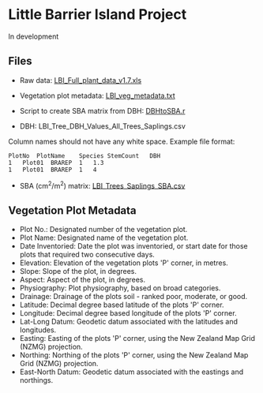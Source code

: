 # Little Barrier Island Project

In development

## Files

- Raw data: [LBI\_Full\_plant\_data\_v1.7.xls](https://raw.githubusercontent.com/walterxie/eDNA-pipeline/hauturu/Vegetation/LBI_Full_plant_data_v1.7.xls)
  
- Vegetation plot metadata: [LBI\_veg\_metadata.txt](https://raw.githubusercontent.com/walterxie/eDNA-pipeline/hauturu/Vegetation/LBI_veg_metadata.txt)
  
- Script to create SBA matrix from DBH: [DBHtoSBA.r](https://raw.githubusercontent.com/walterxie/eDNA-pipeline/hauturu/Vegetation/DBHtoSBA.r)
  
- DBH: LBI\_Tree\_DBH\_Values\_All\_Trees_Saplings.csv

Column names should not have any white space. Example file format:
```
PlotNo	PlotName	Species	StemCount	DBH
1	Plot01	BRAREP	1	1.3
1	Plot01	BRAREP	1	4
```

- SBA (cm<sup>2</sup>/m<sup>2</sup>) matrix: 
[LBI\_Trees\_Saplings\_SBA.csv](https://raw.githubusercontent.com/walterxie/eDNA-pipeline/hauturu/Vegetation/LBI_Trees_Saplings_SBA.csv)


## Vegetation Plot Metadata 

* Plot No.: Designated number of the vegetation plot.				
* Plot Name: Designated name of the vegetation plot.				
* Date Inventoried: Date the plot was inventoried, or start date for those plots that required two consecutive days.				
* Elevation: Elevation of the vegetation plots 'P' corner, in metres.				
* Slope: Slope of the plot, in degrees.				
* Aspect: Aspect of the plot, in degrees.				
* Physiography: Plot physiography, based on broad categories.				
* Drainage: Drainage of the plots soil - ranked poor, moderate, or good.				
* Latitude: Decimal degree based latitude of the plots 'P' corner.				
* Longitude: Decimal degree based longitude of the plots 'P' corner.				
* Lat-Long Datum: Geodetic datum associated with the latitudes and longitudes.				
* Easting: Easting of the plots 'P' corner, using the New Zealand Map Grid (NZMG) projection.				
* Northing: Northing of the plots 'P' corner, using the New Zealand Map Grid (NZMG) projection.				
* East-North Datum: Geodetic datum associated with the eastings and northings.				

